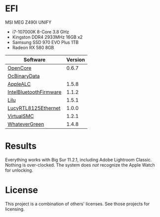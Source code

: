 # EFI
MSI MEG Z490I UNIFY
* i7-107000K 8-Core 3.8 GHz
* Kingston DDR4 2933MHz 16GB x2
* Samsung SSD 970 EVO Plus 1TB
* Radeon RX 580 8GB

Software | Version
-------- | -------
[OpenCore](https://github.com/acidanthera/OpenCorePkg) | 0.6.7
[OcBinaryData](https://github.com/acidanthera/OcBinaryData) |
[AppleALC](https://github.com/acidanthera/AppleALC) | 1.5.8
[IntelBluetoothFirmware](https://github.com/OpenIntelWireless/IntelBluetoothFirmware) | 1.1.2
[Lilu](https://github.com/acidanthera/Lilu) | 1.5.1
[LucyRTL8125Ethernet](https://www.insanelymac.com/forum/topic/343542-lucyrtl8125ethernetkext-for-realtek-rtl8125) | 1.0.0
[VirtualSMC](https://github.com/acidanthera/VirtualSMC) | 1.2.1
[WhateverGreen](https://github.com/acidanthera/WhateverGreen) | 1.4.8

# Results
Everything works with Big Sur 11.2.1, including Adobe Lightroom Classic. Nothing is over-clocked. The system does *not* recognize the Apple Watch for unlocking.

# License
This project is a combination of others' licenses. See those projects for licensing.
